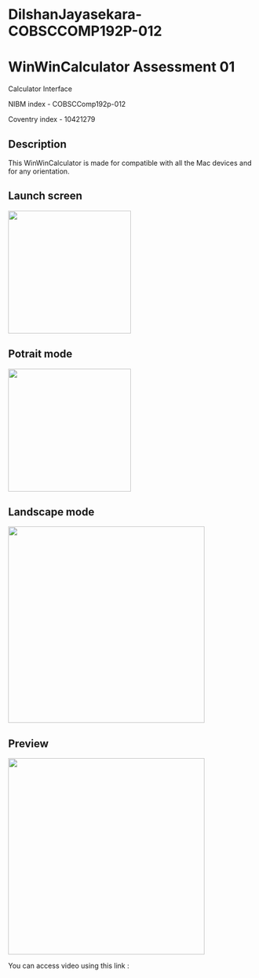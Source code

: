 # DilshanJayasekara-COBSCCOMP192P-012
<h1>WinWinCalculator Assessment 01</h1>

Calculator Interface

NIBM index - COBSCComp192p-012

Coventry index - 10421279


<h2>Description</h2>

This WinWinCalculator is made for compatible with all the Mac devices and for any orientation.

<h2>Launch screen</h2>

<img src="https://user-images.githubusercontent.com/44752326/107142379-8e452e80-6954-11eb-9aa8-02f834f4d57e.png" width="250">

<h2>Potrait mode</h2>

<img src="https://user-images.githubusercontent.com/44752326/107142393-a5841c00-6954-11eb-9b80-5120ab8a3bdb.png" width="250">

<h2>Landscape mode</h2>

<img src="https://user-images.githubusercontent.com/44752326/107142406-b9c81900-6954-11eb-926c-2755cfc7bb36.png" width="400">
<h2>Preview </h2>
<img src="https://user-images.githubusercontent.com/44752326/107142439-f4ca4c80-6954-11eb-889d-e02f18298cf2.gif" width="400">
<p>You can access video using this link : <a href = "https://nibm-my.sharepoint.com/:f:/g/personal/cobsccomp192p-012_student_nibm_lk/EqTthVp56S1Pjey3j9hUngcBYzLLnMf7XGqzRou3DhoBCg?e=ZV8pSU"></a></p>
